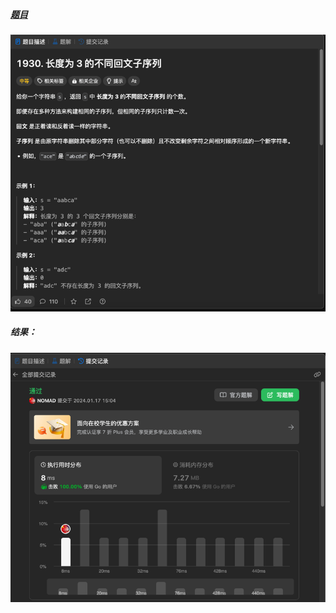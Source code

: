 ##### [题目](https://leetcode.cn/problems/unique-length-3-palindromic-subsequences/description/)
![pic](img.png)
##### 结果：
![pic](result.png)